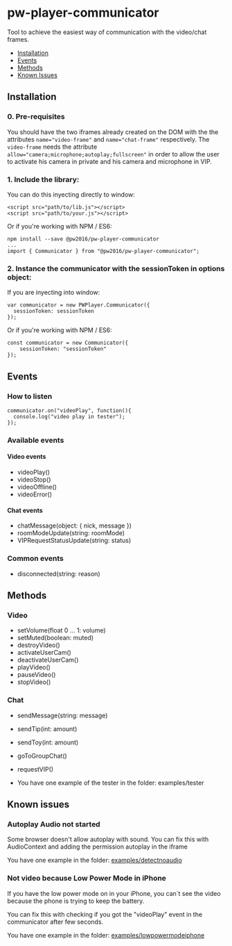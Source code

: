 # pw-player-communicator

Tool to achieve the easiest way of communication with the video/chat frames.

- [Installation](#installation)
- [Events](#events)
- [Methods](#methods)
- [Known Issues](#known-issues)

## Installation

### 0. Pre-requisites

You should have the two iframes already created on the DOM with the the attributes `name="video-frame"` and `name="chat-frame"` respectively. The `video-frame` needs the attribute `allow="camera;microphone;autoplay;fullscreen"` in order to allow the user to activate his camera in private and his camera and microphone in VIP.

### 1. Include the library:

You can do this inyecting directly to window:

    <script src="path/to/lib.js"></script>
    <script src="path/to/your.js"></script>

Or if you're working with NPM / ES6:

    npm install --save @pw2016/pw-player-communicator
    ...
    import { Communicator } from "@pw2016/pw-player-communicator";

### 2. Instance the communicator with the sessionToken in options object:

If you are inyecting into window:

    var communicator = new PWPlayer.Communicator({
      sessionToken: sessionToken
    });

Or if you're working with NPM / ES6:

    const communicator = new Communicator({
        sessionToken: "sessionToken"
    });

## Events

### How to listen

    communicator.on("videoPlay", function(){
      console.log("video play in tester");
    });

### Available events

#### Video events

- videoPlay()
- videoStop()
- videoOffline()
- videoError()

#### Chat events

- chatMessage(object: { nick, message })
- roomModeUpdate(string: roomMode)
- VIPRequestStatusUpdate(string: status)

### Common events

- disconnected(string: reason)

## Methods

### Video

- setVolume(float 0 ... 1: volume)
- setMuted(boolean: muted)
- destroyVideo()
- activateUserCam()
- deactivateUserCam()
- playVideo()
- pauseVideo()
- stopVideo()

### Chat

- sendMessage(string: message)
- sendTip(int: amount)
- sendToy(int: amount)
- goToGroupChat()
- requestVIP()

- You have one example of the tester in the folder: examples/tester

## Known issues

### Autoplay Audio not started

Some browser doesn't allow autoplay with sound. You can fix this with AudioContext and adding the permission autoplay in the iframe

You have one example in the folder: [examples/detectnoaudio](examples/detectnoaudio)

### Not video because Low Power Mode in iPhone

If you have the low power mode on in your iPhone, you can´t see the video because the phone is trying to keep the battery.

You can fix this with checking if you got the "videoPlay" event in the communicator after few seconds.

You have one example in the folder: [examples/lowpowermodeiphone](examples/lowpowermodeiphone)
